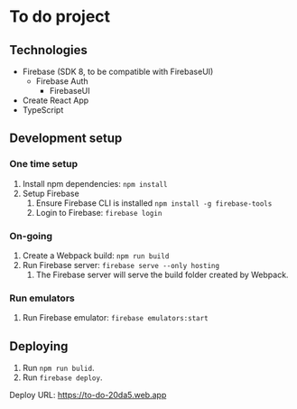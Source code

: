 # To do project

## Technologies

- Firebase (SDK 8, to be compatible with FirebaseUI)
  - Firebase Auth
    - FirebaseUI
- Create React App
- TypeScript

## Development setup

### One time setup
1. Install npm dependencies: `npm install`
2. Setup Firebase
   1. Ensure Firebase CLI is installed `npm install -g firebase-tools`
   2. Login to Firebase: `firebase login`

### On-going
1. Create a Webpack build: `npm run build`
2. Run Firebase server: `firebase serve --only hosting`
   1. The Firebase server will serve the build folder created by Webpack.

### Run emulators
1. Run Firebase emulator: `firebase emulators:start`

## Deploying
1. Run `npm run bulid`.
1. Run `firebase deploy`.

Deploy URL: https://to-do-20da5.web.app
